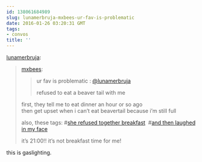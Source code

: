 ```yaml
---
id: 138061684989
slug: lunamerbruja-mxbees-ur-fav-is-problematic
date: 2016-01-26 03:20:31 GMT
tags:
- convos
title: ''
---
```

<p><a href="http://lunamerbruja.tumblr.com/post/138059314946/mxbees-ur-fav-is-problematic-lunamerbruja" class="tumblr_blog">lunamerbruja</a>:</p>

<blockquote><p><a class="tumblr_blog" href="http://mxbees.tumblr.com/post/138059126614">mxbees</a>:</p>
<blockquote>
<p>ur fav is problematic : <a class="tumblelog" href="http://tmblr.co/mzJ4hv6DdKGWDCR1O_Syc1g">@lunamerbruja</a></p>

<p>refused to eat a beaver tail with me</p>
</blockquote>

<p>first, they tell me to eat dinner an hour or so ago<br/>then get upset when i can’t eat beavertail because i’m still full</p><p>also, these tags: #<a href="http://mxb.ca/tagged/she-refused-together-breakfast">she refused together breakfast</a>  #<a href="http://mxb.ca/tagged/and-then-laughed-in-my-face">and then laughed in my face</a> <br/></p><p>it’s 21:00!! it’s not breakfast time for me!</p></blockquote>

<p>this is gaslighting.</p>